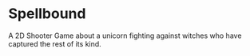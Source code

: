 # Spellbound
A 2D Shooter Game about a unicorn fighting against witches who have captured the rest of its kind.
